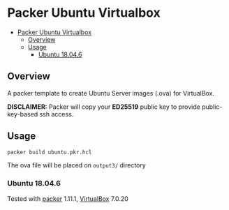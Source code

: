# Packer Ubuntu Virtualbox

- [Packer Ubuntu Virtualbox](#packer-ubuntu-virtualbox)
  - [Overview](#overview)
  - [Usage](#usage)
    - [Ubuntu 18.04.6](#ubuntu-18046)


## Overview

A packer template to create Ubuntu Server images (.ova) for VirtualBox.

**DISCLAIMER:** Packer will copy your **ED25519** public key to provide public-key-based ssh access.


## Usage

```bash
packer build ubuntu.pkr.hcl
```

The ova file will be placed on `output3/` directory


### Ubuntu 18.04.6
Tested with [packer][] 1.11.1, [VirtualBox][] 7.0.20

[Packer]: https://packer.io/
[VirtualBox]: https://www.virtualbox.org/

